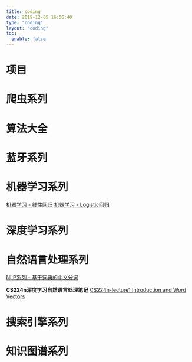 ```yaml
---
title: coding
date: 2019-12-05 16:56:40
type: "coding"
layout: "coding"
toc: 
  enable: false
---
```


# 项目

# 爬虫系列

# 算法大全

# 蓝牙系列

# 机器学习系列

[机器学习 - 线性回归](https://hiyoungai.com/posts/19883263.html)
[机器学习 - Logistic回归](https://hiyoungai.com/posts/c237bc03.html)

# 深度学习系列

# 自然语言处理系列

[NLP系列 - 基于词典的中文分词](https://hiyoungai.com/posts/9eeee454.html)

**CS224n深度学习自然语言处理笔记**
[CS224n-lecture1 Introduction and Word Vectors](https://hiyoungai.com/posts/2878d2b0.html)

# 搜索引擎系列

# 知识图谱系列

